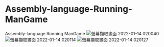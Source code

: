 # Assembly-language-Running-ManGame
Assembly-language Running ManGame
![螢幕擷取畫面 2022-01-14 020040](https://user-images.githubusercontent.com/57763355/149610365-6e6b1de0-fcd5-40e4-869b-64090c90518f.png)
![螢幕擷取畫面 2022-01-14 020114](https://user-images.githubusercontent.com/57763355/149610367-f387b622-180c-43d1-b925-64f64f7d569b.png)
![螢幕擷取畫面 2022-01-14 020127](https://user-images.githubusercontent.com/57763355/149610369-e4740e2c-ed1e-4eb2-a7bf-8856c9af1e95.png)
